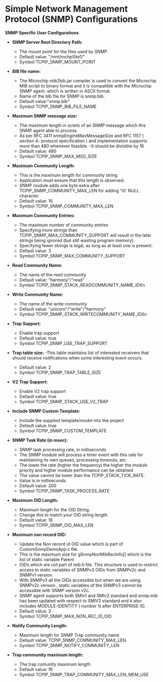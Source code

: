 # Simple Network Management Protocol (SNMP)  Configurations

**SNMP Specific User Configurations**

- **SNMP Server Root Directory Path:**
    - The mount point for the files used by SNMP
    - Default value: "/mnt/mchpSite1/"
    - Symbol TCPIP_SNMP_MOUNT_POINT

- **BIB file name:**
    - The Microchip mib2bib.jar compiler is used to convert the Microchip MIB script to binary format and it is compatible with the Microchip SNMP agent. which is written in ASCII format.
    - Name of the bib file for SNMP is snmp.bib.
    - Default value:"snmp.bib" 
    - Symbol TCPIP_SNMP_BIB_FILE_NAME

- **Maximum SNMP message size:**
    - The maximum length in octets of an SNMP message which this SNMP agent able to process.
    - As per RFC 3411 snmpEngineMaxMessageSize and RFC 1157 ( section 4- protocol specification ) and implementation  supports more than 480 whenever feasible.
    -It should be divisible by 16
    - Default value: 480
    - Symbol TCPIP_SNMP_MAX_MSG_SIZE

- **Maximum Community Length:**
    - This is the maximum length for community string.
    - Application must ensure that this length is observed.
    - SNMP module adds one byte extra after TCPIP_SNMP_COMMUNITY_MAX_LEN for adding '\0' NULL character.
    - Default value: 16
    - Symbol TCPIP_SNMP_COMMUNITY_MAX_LEN

- **Maximum Community Entries:**
    - The maximum number of community entries
    - Specifying more strings than TCPIP_SNMP_MAX_COMMUNITY_SUPPORT will result in the later strings being ignored (but still wasting program memory).
   - Specifying fewer strings is legal, as long as at least one is present.
    - Default value: 3
    - Symbol TCPIP_SNMP_MAX_COMMUNITY_SUPPORT


- **Read Community Name:**
    - The name of the read community
    - Default value: "harmony"/"read"
    - Symbol TCPIP_SNMP_STACK_READCOMMUNITY_NAME_IDXn

- **Write Community Name:**
    - The name of the write community
    - Default value: "unicorn"/"write"/"harmony"
    - Symbol TCPIP_SNMP_STACK_WRITECOMMUNITY_NAME_IDXn

- **Trap Support:**
    - Enable trap support
    - Default value: true
    - Symbol TCPIP_SNMP_USE_TRAP_SUPPORT

- **Trap table size:**
    -This table maintains list of interested receivers that should receive notifications when some interesting event occurs.
    - Default value: 2
    - Symbol TCPIP_SNMP_TRAP_TABLE_SIZE

- **V2 Trap Support:**
    - Enable V2 trap support
    - Default value: true
    - Symbol TCPIP_SNMP_STACK_USE_V2_TRAP

- **Include SNMP Custom Template:**
    - Include the supplied template/model into the project
    - Default value: true
    - Symbol TCPIP_SNMP_CUSTOM_TEMPLATE

- **SNMP Task Rate (in msec):**
    - SNMP task processing rate, in milliseconds.
    - The SNMP module will process a timer event with this rate for maintaining its own queues, processing timeouts, etc.
    - The lower the rate (higher the frequency) the higher the module priority and higher module performance can be obtained
    - The value cannot be lower than the TCPIP_STACK_TICK_RATE.
    - Value is in milliseconds
    - Default value: 200
    - Symbol TCPIP_SNMP_TASK_PROCESS_RATE

- **Maximum OID Length:**
    - Maximum length for the OID String.
    - Change this to match your OID string length.
    - Default value: 18
    - Symbol TCPIP_SNMP_OID_MAX_LEN

- **Maximum non record OID:**
    - Update the Non record id OID value which is part of CustomSnmpDemoApp.c file.
    - This is the maximum size for gSnmpNonMibRecInfo[] which is the list of static variable Parent 
    - OIDs which are not part of mib.h file. This structure is used to restrict access to static variables of SNMPv3 OIDs from SNMPv2c and SNMPv1 version.
    - With SNMPv3 all the OIDs accessible but when we are using SNMPv2c version , static variables of the SNMPv3 cannot be accessible with SNMP version v2c.
    - SNMP agent supports both SMIv1 and SMIv2 standard and snmp.mib has been updated with respect to SMIV2 standard and it also includes MODULE-IDENTITY ( number 1) after ENTERPRISE-ID.
    - Default value: 3
    - Symbol TCPIP_SNMP_MAX_NON_REC_ID_OID

- **Notify Community Length:**
    - Maximum length for SNMP Trap community name 
    - Default value: TCPIP_SNMP_COMMUNITY_MAX_LEN
    - Symbol TCPIP_SNMP_NOTIFY_COMMUNITY_LEN

- **Trap community maximum length:**
    - The trap comunity maximum length
    - Default value: 16
    - Symbol TCPIP_SNMP_TRAP_COMMUNITY_MAX_LEN_MEM_USE

